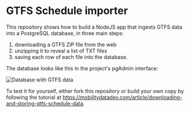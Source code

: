 # GTFS Schedule importer

This repository shows how to build a NodeJS app that ingests GTFS data into a PostgreSQL database, in three main steps:

1. downloading a GTFS ZIP file from the web
2. unzipping it to reveal a list of TXT files
3. saving each row of each file into the database.

The database looks like this in the project's pgAdmin interface:

![Database with GTFS data](https://mobilitydatadev.com/images/gtfs-schedule-database.png)

To test it for yourself, either fork this repository or build your own copy by following the tutorial at https://mobilitydatadev.com/article/downloading-and-storing-gtfs-schedule-data.
